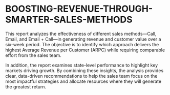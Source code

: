 # BOOSTING-REVENUE-THROUGH-SMARTER-SALES-METHODS

This report analyzes the effectiveness of different sales methods—Call, Email, and Email + Call—in generating revenue and customer value over a six-week period. The objective is to identify which approach delivers the highest Average Revenue per Customer (ARPC) while requiring comparable effort from the sales team.

In addition, the report examines state-level performance to highlight key markets driving growth. By combining these insights, the analysis provides clear, data-driven recommendations to help the sales team focus on the most impactful strategies and allocate resources where they will generate the greatest return.

